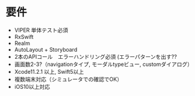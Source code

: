 # 要件
-	VIPER 単体テスト必須
-	RxSwift
-	Realm
-	AutoLayout + Storyboard
-	2本のAPIコール　エラーハンドリング必須 (エラーパターンを出す??
-	画面数2-3?（navigationタイプ, モーダルtypeビュー, customダイアログ）
-	Xcode11.2.1 以上, Swift5以上
-	複数端末対応（シミュレータでの確認でOK）
-	iOS10以上対応